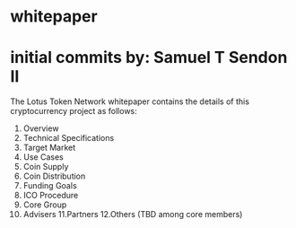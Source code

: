 # whitepaper
# initial commits by: Samuel T Sendon II

The Lotus Token Network whitepaper contains the details of this cryptocurrency project as follows:

1. Overview
2. Technical Specifications
3. Target Market
4. Use Cases
5. Coin Supply
6. Coin Distribution
7. Funding Goals
8. ICO Procedure
9. Core Group
10. Advisers
11.Partners
12.Others (TBD among core members)
